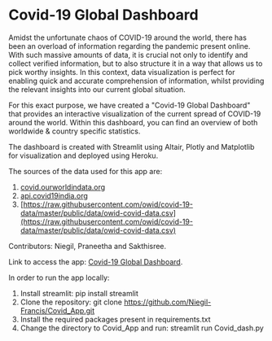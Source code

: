 # Covid-19 Global Dashboard

Amidst the unfortunate chaos of COVID-19 around the world, there has been an overload of information regarding the pandemic present online. With such massive amounts of data, it is crucial not only to identify and collect verified information, but to also structure it in a way that allows us to pick worthy insights. In this context, data visualization is perfect for enabling quick and accurate comprehension of information, whilst providing the relevant insights into our current global situation.

For this exact purpose, we have created a "Covid-19 Global Dashboard" that provides an interactive visualization of the current spread of COVID-19 around the world. Within this dashboard, you can find an overview of both worldwide & country specific statistics.

The dashboard is created with Streamlit using Altair, Plotly and Matplotlib for visualization and deployed using Heroku. 

The sources of the data used for this app are:
1. [covid.ourworldindata.org](https://ourworldindata.org/coronavirus)
2. [api.covid19india.org](https://api.covid19india.org)
3. [https://raw.githubusercontent.com/owid/covid-19-data/master/public/data/owid-covid-data.csv](https://raw.githubusercontent.com/owid/covid-19-data/master/public/data/owid-covid-data.csv)

Contributors: Niegil, Praneetha and Sakthisree.

Link to access the app: [Covid-19 Global Dashboard](https://guarded-island-68370.herokuapp.com/).

In order to run the app locally:
1. Install streamlit: pip install streamlit
2. Clone the repository: git clone https://github.com/Niegil-Francis/Covid_App.git
3. Install the required packages present in requirements.txt
4. Change the directory to Covid_App and run: streamlit run Covid_dash.py 

